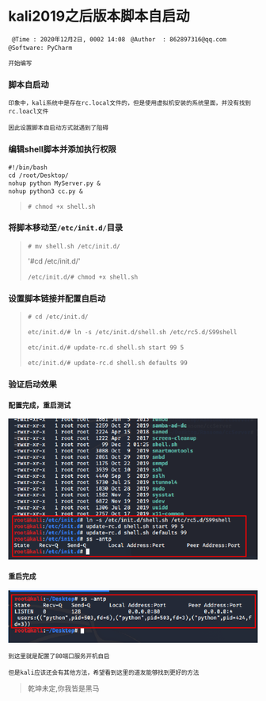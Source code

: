 # kali2019之后版本脚本自启动
` @Time : 2020年12月2日, 0002 14:08`
` @Author  : 862897316@qq.com`
` @Software: PyCharm`

```
开始编写
```
### 脚本自启动
```angular2html
印象中，kali系统中是存在rc.local文件的，但是使用虚拟机安装的系统里面，并没有找到rc.loacl文件

因此设置脚本自启动方式就遇到了阻碍
```
### 编辑shell脚本并添加执行权限
```angular2html
#!/bin/bash
cd /root/Desktop/
nohup python MyServer.py &
nohup python3 cc.py &
```
> `# chmod +x shell.sh`

### 将脚本移动至`/etc/init.d/`目录
> `# mv shell.sh /etc/init.d/`
> 
> '#cd /etc/init.d/'
>
> `/etc/init.d/# chmod +x shell.sh`

### 设置脚本链接并配置自启动
> `# cd /etc/init.d/`
>
> `etc/init.d/# ln -s /etc/init.d/shell.sh /etc/rc5.d/S99shell`
>
> `etc/init.d/# update-rc.d shell.sh start 99 5`
>
> `etc/init.d/# update-rc.d shell.sh defaults 99 `

### 验证启动效果

#### 配置完成，重启测试
![](images/kali_01.png)

#### 重启完成

![](images/kali_02.png)

```angular2html
到这里就是配置了80端口服务开机自启

但是kali应该还会有其他方法，希望看到这里的道友能够找到更好的方法
```

> 乾坤未定,你我皆是黑马
